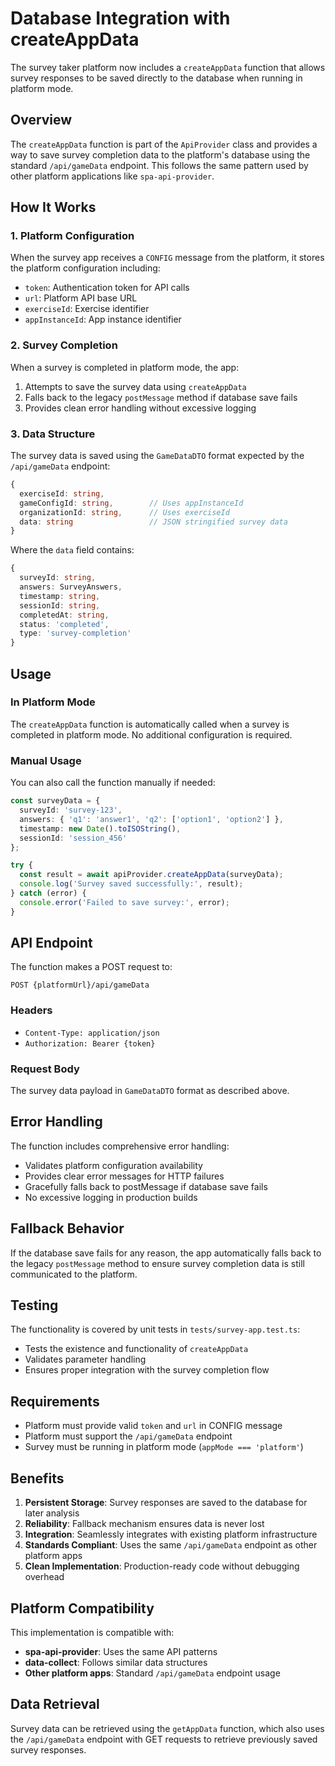 # Database Integration with createAppData

The survey taker platform now includes a `createAppData` function that allows survey responses to be saved directly to the database when running in platform mode.

## Overview

The `createAppData` function is part of the `ApiProvider` class and provides a way to save survey completion data to the platform's database using the standard `/api/gameData` endpoint. This follows the same pattern used by other platform applications like `spa-api-provider`.

## How It Works

### 1. Platform Configuration

When the survey app receives a `CONFIG` message from the platform, it stores the platform configuration including:
- `token`: Authentication token for API calls
- `url`: Platform API base URL
- `exerciseId`: Exercise identifier
- `appInstanceId`: App instance identifier

### 2. Survey Completion

When a survey is completed in platform mode, the app:
1. Attempts to save the survey data using `createAppData`
2. Falls back to the legacy `postMessage` method if database save fails
3. Provides clean error handling without excessive logging

### 3. Data Structure

The survey data is saved using the `GameDataDTO` format expected by the `/api/gameData` endpoint:

```typescript
{
  exerciseId: string,
  gameConfigId: string,        // Uses appInstanceId
  organizationId: string,      // Uses exerciseId
  data: string                 // JSON stringified survey data
}
```

Where the `data` field contains:
```typescript
{
  surveyId: string,
  answers: SurveyAnswers,
  timestamp: string,
  sessionId: string,
  completedAt: string,
  status: 'completed',
  type: 'survey-completion'
}
```

## Usage

### In Platform Mode

The `createAppData` function is automatically called when a survey is completed in platform mode. No additional configuration is required.

### Manual Usage

You can also call the function manually if needed:

```typescript
const surveyData = {
  surveyId: 'survey-123',
  answers: { 'q1': 'answer1', 'q2': ['option1', 'option2'] },
  timestamp: new Date().toISOString(),
  sessionId: 'session_456'
};

try {
  const result = await apiProvider.createAppData(surveyData);
  console.log('Survey saved successfully:', result);
} catch (error) {
  console.error('Failed to save survey:', error);
}
```

## API Endpoint

The function makes a POST request to:
```
POST {platformUrl}/api/gameData
```

### Headers
- `Content-Type: application/json`
- `Authorization: Bearer {token}`

### Request Body
The survey data payload in `GameDataDTO` format as described above.

## Error Handling

The function includes comprehensive error handling:
- Validates platform configuration availability
- Provides clear error messages for HTTP failures
- Gracefully falls back to postMessage if database save fails
- No excessive logging in production builds

## Fallback Behavior

If the database save fails for any reason, the app automatically falls back to the legacy `postMessage` method to ensure survey completion data is still communicated to the platform.

## Testing

The functionality is covered by unit tests in `tests/survey-app.test.ts`:
- Tests the existence and functionality of `createAppData`
- Validates parameter handling
- Ensures proper integration with the survey completion flow

## Requirements

- Platform must provide valid `token` and `url` in CONFIG message
- Platform must support the `/api/gameData` endpoint
- Survey must be running in platform mode (`appMode === 'platform'`)

## Benefits

1. **Persistent Storage**: Survey responses are saved to the database for later analysis
2. **Reliability**: Fallback mechanism ensures data is never lost
3. **Integration**: Seamlessly integrates with existing platform infrastructure
4. **Standards Compliant**: Uses the same `/api/gameData` endpoint as other platform apps
5. **Clean Implementation**: Production-ready code without debugging overhead

## Platform Compatibility

This implementation is compatible with:
- **spa-api-provider**: Uses the same API patterns
- **data-collect**: Follows similar data structures
- **Other platform apps**: Standard `/api/gameData` endpoint usage

## Data Retrieval

Survey data can be retrieved using the `getAppData` function, which also uses the `/api/gameData` endpoint with GET requests to retrieve previously saved survey responses.

